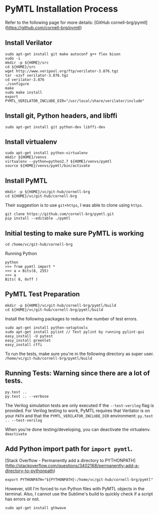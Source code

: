 # PyMTL Installation Process

Refer to the following page for more details:
[GitHub cornell-brg/pymtl]
(https://github.com/cornell-brg/pymtl)

## Install Verilator

```
sudo apt-get install git make autoconf g++ flex bison
sudo -i
mkdir -p ${HOME}/src
cd ${HOME}/src
wget http://www.veripool.org/ftp/verilator-3.876.tgz
tar -xzvf verilator-3.876.tgz
cd verilator-3.876
./configure
make
sudo make install
export PYMTL_VERILATOR_INCLUDE_DIR="/usr/local/share/verilator/include"
```

## Install git, Python headers, and libffi

```sudo apt-get install git python-dev libffi-dev```

## Install virtualenv

```
sudo apt-get install python-virtualenv
mkdir ${HOME}/venvs
virtualenv --python=python2.7 ${HOME}/venvs/pymtl
source ${HOME}/venvs/pymtl/bin/activate
```

## Install PyMTL

```
mkdir -p ${HOME}/vc/git-hub/cornell-brg
cd ${HOME}/vc/git-hub/cornell-brg
```

Their suggestion is to use `git+https`, I was able to clone using `https`.

```
git clone https://github.com/cornell-brg/pymtl.git
pip install --editable ./pymtl
```


## Initial testing to make sure PyMTL is working

```cd /home/vc/git-hub/cornell-brg```

Running Python

```
python
>>> from pymtl import *
>>> a = Bits(8, 255)
>>> a
Bits( 8, 0xff )
```

## PyMTL Test Preparation

```
mkdir -p ${HOME}/vc/git-hub/cornell-brg/pymtl/build
cd ${HOME}/vc/git-hub/cornell-brg/pymtl/build
```

Install the following packages to reduce the number of test errors.

```
sudo apt-get install python-setuptools
sudo apt-get install pylint // Test pylint by running pylint-gui
easy_install -U pytest
easy_install greenlet
easy_install cffi
```

To run the tests, make sure you're in the following directory as super user.
```/home/vc/git-hub/cornell-brg/pymtl/build```

## Running Tests: Warning since there are a lot of tests.

```
py.test ..
py.test .. --verbose
```

The Verilog simulation tests are only executed if the `--test-verilog` flag is 
provided. For Verilog testing to work, PyMTL requires that Verilator is on your 
`PATH` and that the `PYMTL_VERILATOR_INCLUDE_DIR` environment:
```py.test .. --test-verilog```

When you're done testing/developing, you can deactivate the virtualenv.
```deactivate```

## Add Python import path for `import pymtl`.

[Stack Overflow - Permanently add a directory to PYTHONPATH]
(http://stackoverflow.com/questions/3402168/permanently-add-a-directory-to-pythonpath)

```export PYTHONPATH="${PYTHONPATH}:/home/vc/git-hub/cornell-brg/pymtl"```

However, still I'm forced to run Python files with PyMTL objects in the 
terminal. Also, I cannot use the Sublime's build to quickly check if a script
has errors or not.

```sudo apt-get install gtkwave```
